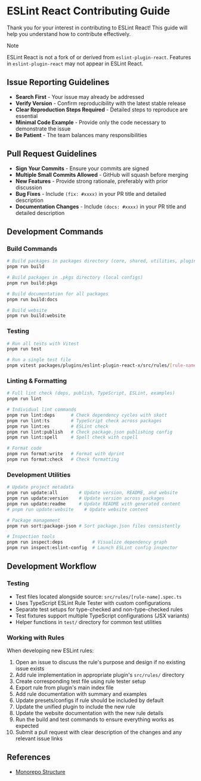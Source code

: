 # ESLint React Contributing Guide

Thank you for your interest in contributing to ESLint React! This guide will help you understand how to contribute effectively.

> [!NOTE]
> ESLint React is not a fork of or derived from `eslint-plugin-react`. Features in `eslint-plugin-react` may not appear in ESLint React.

## Issue Reporting Guidelines

- **Search First** - Your issue may already be addressed
- **Verify Version** - Confirm reproducibility with the latest stable release
- **Clear Reproduction Steps Required** - Detailed steps to reproduce are essential
- **Minimal Code Example** - Provide only the code necessary to demonstrate the issue
- **Be Patient** - The team balances many responsibilities

## Pull Request Guidelines

- **Sign Your Commits** - Ensure your commits are signed
- **Multiple Small Commits Allowed** - GitHub will squash before merging
- **New Features** - Provide strong rationale, preferably with prior discussion
- **Bug Fixes** - Include `(fix: #xxxx)` in your PR title and detailed description
- **Documentation Changes** - Include `(docs: #xxxx)` in your PR title and detailed description

## Development Commands

### Build Commands

```bash
# Build packages in packages directory (core, shared, utilities, plugins)
pnpm run build

# Build packages in .pkgs directory (local configs)
pnpm run build:pkgs

# Build documentation for all packages
pnpm run build:docs

# Build website
pnpm run build:website
```

### Testing

```bash
# Run all tests with Vitest
pnpm run test

# Run a single test file
pnpm vitest packages/plugins/eslint-plugin-react-x/src/rules/[rule-name].spec.ts
```

### Linting & Formatting

```bash
# Full lint check (deps, publish, TypeScript, ESLint, examples)
pnpm run lint

# Individual lint commands
pnpm run lint:deps      # Check dependency cycles with skott
pnpm run lint:ts        # TypeScript check across packages
pnpm run lint:es        # ESLint check
pnpm run lint:publish   # Check package.json publishing config
pnpm run lint:spell     # Spell check with cspell

# Format code
pnpm run format:write   # Format with dprint
pnpm run format:check   # Check formatting
```

### Development Utilities

```bash
# Update project metadata
pnpm run update:all        # Update version, README, and website
pnpm run update:version    # Update version across packages
pnpm run update:readme     # Update README with generated content
# pnpm run update:website    # Update website content

# Package management
pnpm run sort:package-json # Sort package.json files consistently

# Inspection tools
pnpm run inspect:deps           # Visualize dependency graph
pnpm run inspect:eslint-config  # Launch ESLint config inspector
```

## Development Workflow

### Testing

- Test files located alongside source: `src/rules/[rule-name].spec.ts`
- Uses TypeScript ESLint Rule Tester with custom configurations
- Separate test setups for type-checked and non-type-checked rules
- Test fixtures support multiple TypeScript configurations (JSX variants)
- Helper functions in `test/` directory for common test utilities

### Working with Rules

When developing new ESLint rules:

1. Open an issue to discuss the rule's purpose and design if no existing issue exists
2. Add rule implementation in appropriate plugin's `src/rules/` directory
3. Create corresponding test file using rule tester setup
4. Export rule from plugin's main index file
5. Add rule documentation with summary and examples
6. Update presets/configs if rule should be included by default
7. Update the unified plugin to include the new rule
8. Update the website documentation with the new rule details
9. Run the build and test commands to ensure everything works as expected
10. Submit a pull request with clear description of the changes and any relevant issue links

## References

- [Monorepo Structure](https://eslint-react.xyz/docs/contributing#monorepo-structure)
